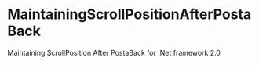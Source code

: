 # MaintainingScrollPositionAfterPostaBack
Maintaining ScrollPosition After PostaBack for .Net framework 2.0

